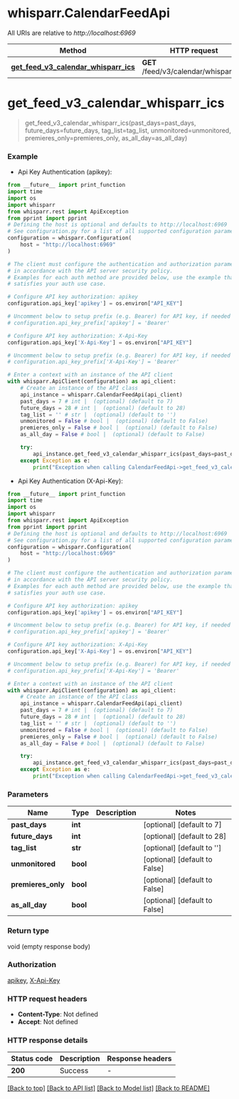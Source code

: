 # whisparr.CalendarFeedApi

All URIs are relative to *http://localhost:6969*

Method | HTTP request | Description
------------- | ------------- | -------------
[**get_feed_v3_calendar_whisparr_ics**](CalendarFeedApi.md#get_feed_v3_calendar_whisparr_ics) | **GET** /feed/v3/calendar/whisparr.ics | 


# **get_feed_v3_calendar_whisparr_ics**
> get_feed_v3_calendar_whisparr_ics(past_days=past_days, future_days=future_days, tag_list=tag_list, unmonitored=unmonitored, premieres_only=premieres_only, as_all_day=as_all_day)



### Example

* Api Key Authentication (apikey):
```python
from __future__ import print_function
import time
import os
import whisparr
from whisparr.rest import ApiException
from pprint import pprint
# Defining the host is optional and defaults to http://localhost:6969
# See configuration.py for a list of all supported configuration parameters.
configuration = whisparr.Configuration(
    host = "http://localhost:6969"
)

# The client must configure the authentication and authorization parameters
# in accordance with the API server security policy.
# Examples for each auth method are provided below, use the example that
# satisfies your auth use case.

# Configure API key authorization: apikey
configuration.api_key['apikey'] = os.environ["API_KEY"]

# Uncomment below to setup prefix (e.g. Bearer) for API key, if needed
# configuration.api_key_prefix['apikey'] = 'Bearer'

# Configure API key authorization: X-Api-Key
configuration.api_key['X-Api-Key'] = os.environ["API_KEY"]

# Uncomment below to setup prefix (e.g. Bearer) for API key, if needed
# configuration.api_key_prefix['X-Api-Key'] = 'Bearer'

# Enter a context with an instance of the API client
with whisparr.ApiClient(configuration) as api_client:
    # Create an instance of the API class
    api_instance = whisparr.CalendarFeedApi(api_client)
    past_days = 7 # int |  (optional) (default to 7)
    future_days = 28 # int |  (optional) (default to 28)
    tag_list = '' # str |  (optional) (default to '')
    unmonitored = False # bool |  (optional) (default to False)
    premieres_only = False # bool |  (optional) (default to False)
    as_all_day = False # bool |  (optional) (default to False)

    try:
        api_instance.get_feed_v3_calendar_whisparr_ics(past_days=past_days, future_days=future_days, tag_list=tag_list, unmonitored=unmonitored, premieres_only=premieres_only, as_all_day=as_all_day)
    except Exception as e:
        print("Exception when calling CalendarFeedApi->get_feed_v3_calendar_whisparr_ics: %s\n" % e)
```

* Api Key Authentication (X-Api-Key):
```python
from __future__ import print_function
import time
import os
import whisparr
from whisparr.rest import ApiException
from pprint import pprint
# Defining the host is optional and defaults to http://localhost:6969
# See configuration.py for a list of all supported configuration parameters.
configuration = whisparr.Configuration(
    host = "http://localhost:6969"
)

# The client must configure the authentication and authorization parameters
# in accordance with the API server security policy.
# Examples for each auth method are provided below, use the example that
# satisfies your auth use case.

# Configure API key authorization: apikey
configuration.api_key['apikey'] = os.environ["API_KEY"]

# Uncomment below to setup prefix (e.g. Bearer) for API key, if needed
# configuration.api_key_prefix['apikey'] = 'Bearer'

# Configure API key authorization: X-Api-Key
configuration.api_key['X-Api-Key'] = os.environ["API_KEY"]

# Uncomment below to setup prefix (e.g. Bearer) for API key, if needed
# configuration.api_key_prefix['X-Api-Key'] = 'Bearer'

# Enter a context with an instance of the API client
with whisparr.ApiClient(configuration) as api_client:
    # Create an instance of the API class
    api_instance = whisparr.CalendarFeedApi(api_client)
    past_days = 7 # int |  (optional) (default to 7)
    future_days = 28 # int |  (optional) (default to 28)
    tag_list = '' # str |  (optional) (default to '')
    unmonitored = False # bool |  (optional) (default to False)
    premieres_only = False # bool |  (optional) (default to False)
    as_all_day = False # bool |  (optional) (default to False)

    try:
        api_instance.get_feed_v3_calendar_whisparr_ics(past_days=past_days, future_days=future_days, tag_list=tag_list, unmonitored=unmonitored, premieres_only=premieres_only, as_all_day=as_all_day)
    except Exception as e:
        print("Exception when calling CalendarFeedApi->get_feed_v3_calendar_whisparr_ics: %s\n" % e)
```

### Parameters

Name | Type | Description  | Notes
------------- | ------------- | ------------- | -------------
 **past_days** | **int**|  | [optional] [default to 7]
 **future_days** | **int**|  | [optional] [default to 28]
 **tag_list** | **str**|  | [optional] [default to &#39;&#39;]
 **unmonitored** | **bool**|  | [optional] [default to False]
 **premieres_only** | **bool**|  | [optional] [default to False]
 **as_all_day** | **bool**|  | [optional] [default to False]

### Return type

void (empty response body)

### Authorization

[apikey](../README.md#apikey), [X-Api-Key](../README.md#X-Api-Key)

### HTTP request headers

 - **Content-Type**: Not defined
 - **Accept**: Not defined

### HTTP response details
| Status code | Description | Response headers |
|-------------|-------------|------------------|
**200** | Success |  -  |

[[Back to top]](#) [[Back to API list]](../README.md#documentation-for-api-endpoints) [[Back to Model list]](../README.md#documentation-for-models) [[Back to README]](../README.md)

